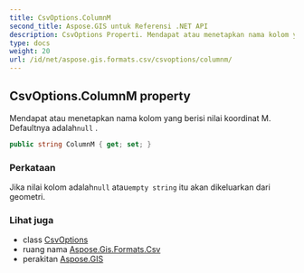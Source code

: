 ```yaml
---
title: CsvOptions.ColumnM
second_title: Aspose.GIS untuk Referensi .NET API
description: CsvOptions Properti. Mendapat atau menetapkan nama kolom yang berisi nilai koordinat M. Defaultnya adalahnull .
type: docs
weight: 20
url: /id/net/aspose.gis.formats.csv/csvoptions/columnm/
---
```

## CsvOptions.ColumnM property

Mendapat atau menetapkan nama kolom yang berisi nilai koordinat M. Defaultnya adalah`null` .

```csharp
public string ColumnM { get; set; }
```

### Perkataan

Jika nilai kolom adalah`null` atau`empty string` itu akan dikeluarkan dari geometri.

### Lihat juga

* class [CsvOptions](../)
* ruang nama [Aspose.Gis.Formats.Csv](../../csvoptions/)
* perakitan [Aspose.GIS](../../../)


